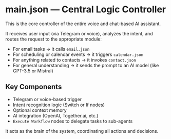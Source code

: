# main.json — Central Logic Controller

This is the core controller of the entire voice and chat-based AI assistant.

It receives user input (via Telegram or voice), analyzes the intent, and routes the request to the appropriate module:

- For email tasks → it calls `email.json`
- For scheduling or calendar events → it triggers `calendar.json`
- For anything related to contacts → it invokes `contact.json`
- For general understanding → it sends the prompt to an AI model (like GPT-3.5 or Mistral)

## Key Components
- Telegram or voice-based trigger
- Intent recognition logic (Switch or If nodes)
- Optional context memory
- AI integration (OpenAI, Together.ai, etc.)
- `Execute Workflow` nodes to delegate tasks to sub-agents

It acts as the brain of the system, coordinating all actions and decisions.
